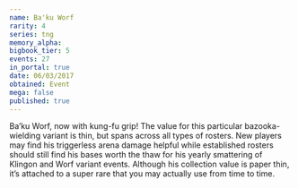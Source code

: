 ```yaml
---
name: Ba'ku Worf
rarity: 4
series: tng
memory_alpha:
bigbook_tier: 5
events: 27
in_portal: true
date: 06/03/2017
obtained: Event
mega: false
published: true
---
```


Ba’ku Worf, now with kung-fu grip! The value for this particular bazooka-wielding variant is thin, but spans across all types of rosters. New players may find his triggerless arena damage helpful while established rosters should still find his bases worth the thaw for his yearly smattering of Klingon and Worf variant events. Although his collection value is paper thin, it’s attached to a super rare that you may actually use from time to time.

